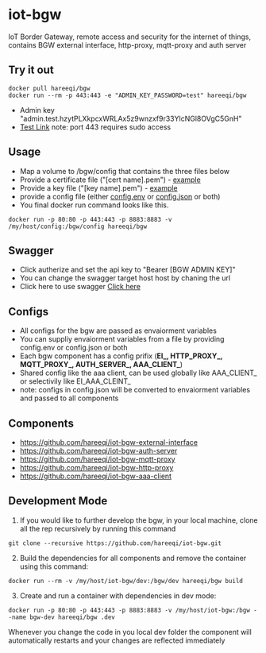 # iot-bgw
IoT Border Gateway, remote access and security for the internet of things, contains BGW external interface, http-proxy, mqtt-proxy and auth server


## Try it out
```
docker pull hareeqi/bgw
docker run --rm -p 443:443 -e "ADMIN_KEY_PASSWORD=test" hareeqi/bgw
```
* Admin key "admin.test.hzytPLXkpcxWRLAx5z9wnzxf9r33YlcNGl8OVgC5GnH"
* [Test Link](https://bgw.hareeqi.com/bgw-auth/user?bgw_key=admin.test.hzytPLXkpcxWRLAx5z9wnzxf9r33YlcNGl8OVgC5GnH) note: port 443 requires sudo access


## Usage

* Map a volume to /bgw/config that contains the three files below
 * Provide a certificate file ("[cert name].pem") - [example](https://github.com/hareeqi/iot-bgw/blob/master/config/)
 * Provide a key file ("[key name].pem") - [example](https://github.com/hareeqi/iot-bgw/blob/master/config/)
 * provide a config file (either [config.env](https://github.com/hareeqi/iot-bgw/blob/master/config/config.env.example) or [config.json](https://github.com/hareeqi/iot-bgw/blob/master/config/config.json.example) or both)
* You final docker run command looks like this.
```
docker run -p 80:80 -p 443:443 -p 8883:8883 -v /my/host/config:/bgw/config hareeqi/bgw
```


## Swagger 

* Click autherize and set the api key to "Bearer [BGW ADMIN KEY]"
* You can change the swagger target host host by chaning the url 
* Click here to use swagger [Click here](http://hareeqi.com/swagger/?host=https://bgw.hareeqi.com/bgw-auth&url=https://raw.githubusercontent.com/hareeqi/iot-bgw/master/swagger.json)

## Configs
* All configs for the bgw are passed as envaiorment variables 
* You can suppliy envaiorment variables from a file by providing config.env or config.json or both
* Each bgw component has a config prifix (**EI_, HTTP_PROXY_, MQTT_PROXY_, AUTH_SERVER_, AAA_CLIENT_**)
* Shared config like the aaa client, can be used globally like AAA_CLIENT_ or selectivily like EI_AAA_CLEINT_
* note: configs in config.json will be converted to envaiorment variables and passed to all components 

## Components
* https://github.com/hareeqi/iot-bgw-external-interface
* https://github.com/hareeqi/iot-bgw-auth-server
* https://github.com/hareeqi/iot-bgw-mqtt-proxy
* https://github.com/hareeqi/iot-bgw-http-proxy
* https://github.com/hareeqi/iot-bgw-aaa-client

## Development Mode

1. If you would like to further develop the bgw, in your local machine, clone all the rep recursively by running this command
```
git clone --recursive https://github.com/hareeqi/iot-bgw.git
```

2. Build the dependencies for all components and remove the container using this command:
```
docker run --rm -v /my/host/iot-bgw/dev:/bgw/dev hareeqi/bgw build
```

3. Create and run a container with dependencies in dev mode:
```
docker run -p 80:80 -p 443:443 -p 8883:8883 -v /my/host/iot-bgw:/bgw --name bgw-dev hareeqi/bgw .dev
```
Whenever you change the code in you local dev folder the component will automatically restarts and your changes are reflected immediately 
